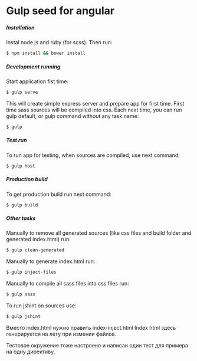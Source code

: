 # Gulp seed for angular
##### Installation
Instal node js and ruby (for scss). Then run:
```sh 
$ npm install && bower install
```
##### Development running
Start application fist time:
```sh
$ gulp serve
```
This will create simple express server and prepare app for first time.
First time sass sources will be compiled into css. Each next time, you can run gulp default, or gulp command without any task name:
```sh
$ gulp
```
##### Test run
To run app for testing, when sources are compiled, use next command:
```sh
$ gulp host
```
##### Production build
To get production build run next command:
```sh
$ gulp build
```
##### Other tasks
Manually to remove all generated sources (like css files and build folder and generated index.html) run:
```sh
$ gulp clean-generated
```
Manually to generate index.html run:
```sh
$ gulp inject-files
```
Manually to compile all sass files into css files run:
```sh
$ gulp sass
```
To run jshint on sources use:
```sh
$ gulp jshint
```

Вместо index.html нужно править index-inject.html
Index html здесь генерируется на лету при измении файлов.

Тестовое окружение тоже настроено и написан один тест для примера на одну директиву.

